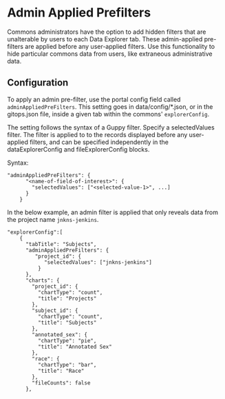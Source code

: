 # Admin Applied Prefilters

Commons administrators have the option to add hidden filters that are unalterable by users to each Data Explorer tab. These admin-applied pre-filters are applied before any user-applied filters. Use this functionality to hide particular commons data from users, like extraneous administrative data.

## Configuration

To apply an admin pre-filter, use the portal config field called `adminAppliedPreFilters`. This setting goes in data/config/*.json, or in the gitops.json file, inside a given tab within the commons' `explorerConfig`.

The setting follows the syntax of a Guppy filter. Specify a selectedValues filter. The filter is applied to to the records displayed before any user-applied filters, and can be specified independently in the dataExplorerConfig and fileExplorerConfig blocks.

Syntax:
```
"adminAppliedPreFilters": {
      "<name-of-field-of-interest>": { 
        "selectedValues": ["<selected-value-1>", ...]
      }
    }
```


In the below example, an admin filter is applied that only reveals data from the project name `jnkns-jenkins`.

```
"explorerConfig":[
    {
      "tabTitle": "Subjects",
      "adminAppliedPreFilters": {
         "project_id": { 
            "selectedValues": ["jnkns-jenkins"]
          }
      },
      "charts": {
        "project_id": {
          "chartType": "count",
          "title": "Projects"
        },
        "subject_id": {
          "chartType": "count",
          "title": "Subjects"
        },
        "annotated_sex": {
          "chartType": "pie",
          "title": "Annotated Sex"
        },
        "race": {
          "chartType": "bar",
          "title": "Race"
        },
        "fileCounts": false
      },
```
